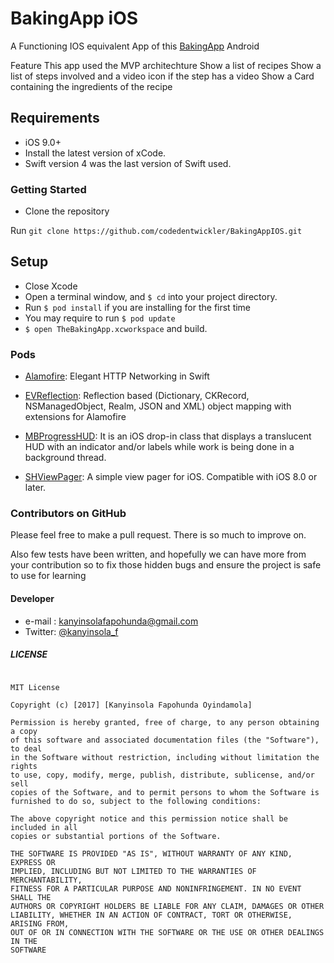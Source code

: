 # BakingApp iOS

A Functioning IOS equivalent App of this [BakingApp](https://github.com/codedentwickler/BakingApp) Android

Feature
This app used the MVP architechture
Show a list of recipes
Show a list of steps involved and a video icon if the step has a video
Show a Card containing the ingredients of the recipe

## Requirements

- iOS 9.0+
- Install the latest version of xCode.
- Swift version 4 was the last version of Swift used.

### Getting Started ###

* Clone the repository 

Run `git clone https://github.com/codedentwickler/BakingAppIOS.git`


## Setup
- Close Xcode
- Open a terminal window, and `$ cd` into your project directory.
- Run `$ pod install` if you are installing for the first time
- You may require to run `$ pod update`
- `$ open TheBakingApp.xcworkspace` and build.

### Pods

- [Alamofire](https://github.com/Alamofire/Alamofire): Elegant HTTP Networking in Swift

- [EVReflection](https://github.com/evermeer/EVReflection): Reflection based (Dictionary, CKRecord, NSManagedObject, Realm,                     JSON and XML) object mapping with extensions for Alamofire

- [MBProgressHUD](https://github.com/jdg/MBProgressHUD): It is an iOS drop-in class that displays a translucent HUD with an indicator and/or labels while work is being done in a background thread.

- [SHViewPager](https://github.com/shabib87/SHViewPager): A simple view pager for iOS. Compatible with iOS 8.0 or later.



### Contributors on GitHub
Please feel free to make a pull request. There is so much to improve on.

Also few tests have been written, and hopefully we can have more from your contribution so to fix those hidden bugs and ensure the project is safe to use for learning

#### Developer
* e-mail : kanyinsolafapohunda@gmail.com
* Twitter: [@kanyinsola_f](https://twitter.com/kanyinsola_f "kanyinsola_f on twitter")


##### LICENSE

```

MIT License

Copyright (c) [2017] [Kanyinsola Fapohunda Oyindamola]

Permission is hereby granted, free of charge, to any person obtaining a copy
of this software and associated documentation files (the "Software"), to deal
in the Software without restriction, including without limitation the rights
to use, copy, modify, merge, publish, distribute, sublicense, and/or sell
copies of the Software, and to permit persons to whom the Software is
furnished to do so, subject to the following conditions:

The above copyright notice and this permission notice shall be included in all
copies or substantial portions of the Software.

THE SOFTWARE IS PROVIDED "AS IS", WITHOUT WARRANTY OF ANY KIND, EXPRESS OR
IMPLIED, INCLUDING BUT NOT LIMITED TO THE WARRANTIES OF MERCHANTABILITY,
FITNESS FOR A PARTICULAR PURPOSE AND NONINFRINGEMENT. IN NO EVENT SHALL THE
AUTHORS OR COPYRIGHT HOLDERS BE LIABLE FOR ANY CLAIM, DAMAGES OR OTHER
LIABILITY, WHETHER IN AN ACTION OF CONTRACT, TORT OR OTHERWISE, ARISING FROM,
OUT OF OR IN CONNECTION WITH THE SOFTWARE OR THE USE OR OTHER DEALINGS IN THE
SOFTWARE
```

